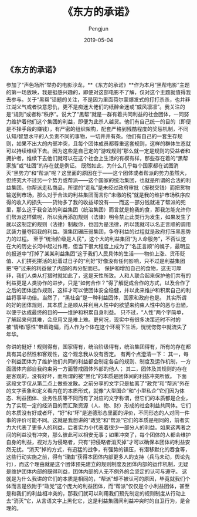 ﻿---
layout: post
title: '《东方的承诺》'
date: 2019-05-04
author: Pengjun
tags: 观后感
---
## 《东方的承诺》
参加了“声色场所”举办的电影沙龙，**《东方的承诺》**作为本月“黑帮电影”主题的第一场放映，我是挺感兴趣的，即便对这部电影不了解，仅对这个主题就值得我去参与。关于“黑帮”话题的关注，不是因为里面荷尔蒙爆发式的打打杀杀，也并非江湖义气或者快意恩仇，更不是痴迷大佬们的纸醉金迷或“威风凛凛”。我关注的是“规则”或者称“秩序”。说大了“黑帮”就是一群有着共同利益的社会团体，一同努力维护着他们这个集团的利益，即便为此杀人越货。他们有自己统一的目的（即便是不择手段的赚钱），有严密的组织架构，配套严格到残酷程度的奖惩机制，不同认知/智慧水平的人负责不同的事物，一切井井有条。他们有自己的一套生存规则，如果不出大的内部冲突，且每个团体成员都尊重这套规则，这样的群体生态就可以持续维续下去。因为这些是自己定的“游戏规则”那么就一定是规则的受益者和拥护者，维续下去他们就可以在这个社会上生活的有模有样，那些存在着的“黑帮家族”或“社团”的存在就是例证。
既然如此，为什么几乎每个国家都在试图消灭“黑势力”和“帮派”呢？这里面的原因在于——这个团体或者帮派的势力虽然大，但终究大不过另一个势力或帮派——这个国家的统治集团，也就是所谓的合法的利益集团。你帮派走私商品，所谓的“走私”是未经过政府审批（报税交钱）而把货物输送到市场，那么对于合法的利益集团而言你“未缴的税”就是我的维护市场秩序应得的收入的损失——货物多了我的收益却没有——而这一部分钱就进了帮派的兜里，那么这于我合法的利益集团（统治集团）而言就是抢我的食，那我怎能允许你们帮派这样做呢，所以我再添加规则（法律）明令禁止此类行为发生，如果发生了就以这制定的规则（法律）制裁你，也因为是法律，所以我就可以名正言顺的调用武装力量夺回我的利益。强集团碾压弱集团，争夺利益的过程就是政府打压黑恶势力的过程。
至于“统治阶级是人民”，这个大的利益集团“为人命服务”，不否认这在大的历史长河中起过作用，但当下很大程度上成为了“名正言顺”的幌子，最明显的报道中“打掉了某某利益集团”这于我们人民具体的生活——物价上涨、货币贬值、人们拼死拼活的赶着过日子的“利好”好像没有任何影响，只不过是利益集团把“夺”过来的利益做了内部的再分配而已。
保护和增加自己的食物，这无可厚非，我们人类从打猎时就如此了，这是天性所致。人和人联合起来保护他们共有的利益更是人类协作的进步，只是“如何合作？”得了解促成合作的方式，以及合作了之后的团体运作规则，这样才可以使团体安全稳健，并以此来维护和积累自己的利益将事半功倍。当然了，“黑社会”是一种利益团体，国家和政府也是。
其实所谓的好的团体规则，其本质上是顺从并利用人性中的欲望来约束人性中的恶与丑陋，以便于达成最终的目的——维护和积累自身利益。
只不过，“人性”两个字简单，了解起来何其难，会应用又是难上难。更何况，现实中有很多决策还时不时的被“情绪/感性”带着跑偏，而人作为个体在这个环境下生活，恍恍惚惚中就流失了年华。

你讲的挺好！规则得有，国家得有，统治阶级得有，统治集团得有，所有的存在都具有其必然性和客观性，这个观念我从没有否定。
有两个点澄清一下：
其一，每个利益团体为了维护他们共同的利益都会制定各自的规则、制度及运作机制，一方面团体内部自我约束另一方面警戒团体外部的他人；
其二，团体及其规则的存在是客观的，没有好坏，而所谓的被“黑化”的本质是团体间的利益冲突所致。
下面这段文字仅从第二点上做些发散。之前分享的文字只是抽离了“政党”和“帮派”外在的文字表象和定义看内在的本质形式，就像“大型国企”和“小型私企”它们因为体态、利益团体、业务性质等不同而有了对应的文字称谓，但它们的本质都是企业，为了实现一定的经济目的而汇聚资源（人、物、财）形成的社会利益共同体。它们的本质没有好或者坏，“好”和“坏”是道德形态里面的评价，不同形态的人对同一件事的评价可能不同。这就是我想讲的“政党”和“帮派”它们的本质是相同的，前者实力大代表了更多人的利益，后者实力小代表着很少一部分人的利益。如果这两者之间的利益没有冲突，那么彼此可以相安无事；如果冲突了，每个团体的人都会维护自身的利益，视对方为侵略者，只有“把侵略者消灭掉”才可以确保本团体的利益安然无扰。“消灭”掉的方式，有迅猛的战争，有强势的镇压，有潜移默化的吞食等，这些行动实施之前，得有“理由”获得本团体内部更多人的支持（兵马未动，舆论先行），而这个理由就是这个团体预先建立的规则制度及团体内部的运作机制，无疑是维护团体内部的既得利益，团体内部的人无不例外的会坚定的认可与遵守。
这就是为什么我讲的它们的本质是相同的，“帮派”却不被认可的原因，毕竟就我们个体而言是依附于“政党”这个庞大的利益团体，而“帮派”仅仅是个小利益团体，甚至是和我们的利益相冲突的，那我们就可以利用我们预先制定的规则制度从行动上去“消灭”它，从言语文字上黑化它，这是利益集团间利益冲突时的自卫行为，是合理的。